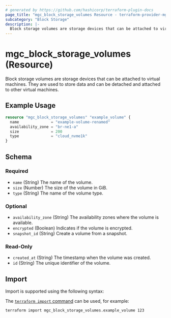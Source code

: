 ```yaml
---
# generated by https://github.com/hashicorp/terraform-plugin-docs
page_title: "mgc_block_storage_volumes Resource - terraform-provider-mgc"
subcategory: "Block Storage"
description: |-
  Block storage volumes are storage devices that can be attached to virtual machines. They are used to store data and can be detached and attached to other virtual machines.
---
```


# mgc_block_storage_volumes (Resource)

Block storage volumes are storage devices that can be attached to virtual machines. They are used to store data and can be detached and attached to other virtual machines.

## Example Usage

```terraform
resource "mgc_block_storage_volumes" "example_volume" {
  name              = "example-volume-renamed"
  availability_zone = "br-ne1-a"
  size              = 200
  type              = "cloud_nvme1k"
}
```

<!-- schema generated by tfplugindocs -->
## Schema

### Required

- `name` (String) The name of the volume.
- `size` (Number) The size of the volume in GiB.
- `type` (String) The name of the volume type.

### Optional

- `availability_zone` (String) The availability zones where the volume is available.
- `encrypted` (Boolean) Indicates if the volume is encrypted.
- `snapshot_id` (String) Create a volume from a snapshot.

### Read-Only

- `created_at` (String) The timestamp when the volume was created.
- `id` (String) The unique identifier of the volume.

## Import

Import is supported using the following syntax:

The [`terraform import` command](https://developer.hashicorp.com/terraform/cli/commands/import) can be used, for example:

```shell
terraform import mgc_block_storage_volumes.example_volume 123
```
